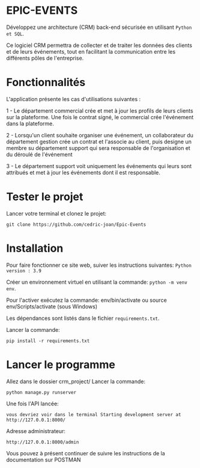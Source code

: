 # EPIC-EVENTS

Développez une architecture (CRM) back-end sécurisée en utilisant ``Python et SQL``.


Ce logiciel CRM permettra de collecter et de traiter les données des clients et de leurs événements, tout en facilitant la communication entre les différents pôles de l'entreprise.

# Fonctionnalités
L'application présente les cas d'utilisations suivantes :

1 - Le département commercial crée et met à jour les profils de leurs clients sur la plateforme. Une fois le contrat signé, le commercial crée l'événement dans la plateforme.  

2 - Lorsqu'un client souhaite organiser une événement, un collaborateur du département gestion crée un contrat et l'associe au client, puis designe un membre su département support qui sera responsable de l'organisation et du déroulé de l'événement

3 - Le département support voit uniquement les événements qui leurs sont attribués et met à jour les événements dont il est responsable.


# Tester le projet

Lancer votre terminal et clonez le projet:

    git clone https://github.com/cedric-joan/Epic-Events


# Installation

Pour faire fonctionner ce site web, suiver les instructions suivantes:
``Python version : 3.9``

Créer un environnement virtuel en utilisant la commande: ``python -m venv env``.

Pour l'activer exécutez la commande: env/bin/activate ou source env/Scripts/activate (sous Windows)

Les dépendances sont listés dans le fichier `requirements.txt`.

Lancer la commande: 
```
pip install -r requirements.txt
```

# Lancer le programme

Allez dans le dossier crm_project/ Lancer la commande:
```
python manage.py runserver
```

Une fois l'API lancée:
```
vous devriez voir dans le terminal Starting development server at http://127.0.0.1:8000/
```
Adresse administrateur:
```
http://127.0.0.1:8000/admin
```
Vous pouvez à présent continuer de suivre les instructions de la documentation sur POSTMAN